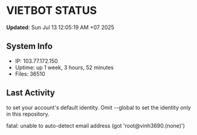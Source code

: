 # VIETBOT STATUS
**Updated**: Sun Jul 13 12:05:19 AM +07 2025

## System Info
- IP: 103.77.172.150
- Uptime: up 1 week, 3 hours, 52 minutes
- Files: 36510

## Last Activity

to set your account's default identity.
Omit --global to set the identity only in this repository.

fatal: unable to auto-detect email address (got 'root@vinh3690.(none)')
